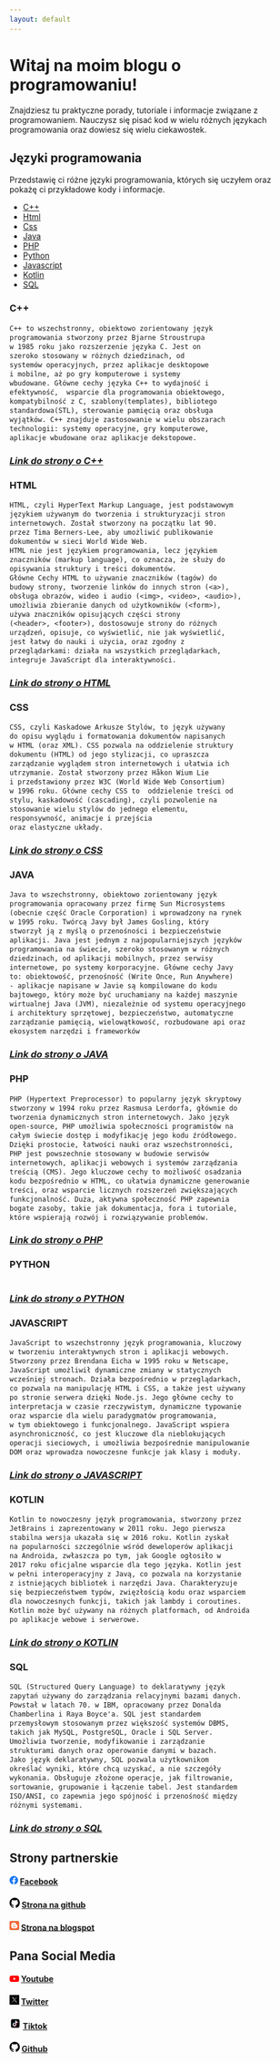 ```yaml
---
layout: default
---
```


# Witaj na moim blogu o programowaniu!
Znajdziesz tu praktyczne porady, tutoriale i informacje związane z programowaniem.
Nauczysz się pisać kod w wielu różnych językach programowania oraz dowiesz się wielu ciekawostek.

## Języki programowania
Przedstawię ci różne języki programowania, których się uczyłem oraz pokażę ci przykładowe kody i informacje.
- [C++](#c)
- [Html](#html)
- [Css](#css)
- [Java](#java)
- [PHP](#php)
- [Python](#python)
- [Javascript](#javascript)
- [Kotlin](#kotlin)
- [SQL](#sql)

### C++


```
C++ to wszechstronny, obiektowo zorientowany język 
programowania stworzony przez Bjarne Stroustrupa
w 1985 roku jako rozszerzenie języka C. Jest on 
szeroko stosowany w różnych dziedzinach, od 
systemów operacyjnych, przez aplikacje desktopowe
i mobilne, aż po gry komputerowe i systemy 
wbudowane. Główne cechy języka C++ to wydajność i 
efektywność,  wsparcie dla programowania obiektowego, 
kompatybilność z C, szablony(templates), bibliotego 
standardowa(STL), sterowanie pamięcią oraz obsługa
wyjątków. C++ znajduje zastosowanie w wielu obszarach
technologii: systemy operacyjne, gry komputerowe, 
aplikacje wbudowane oraz aplikacje dekstopowe.
```
### _[Link do strony o C++](./cpp.html)_

### HTML

```
HTML, czyli HyperText Markup Language, jest podstawowym 
językiem używanym do tworzenia i strukturyzacji stron 
internetowych. Został stworzony na początku lat 90. 
przez Tima Berners-Lee, aby umożliwić publikowanie 
dokumentów w sieci World Wide Web. 
HTML nie jest językiem programowania, lecz językiem 
znaczników (markup language), co oznacza, że służy do 
opisywania struktury i treści dokumentów.
Główne Cechy HTML to używanie znaczników (tagów) do 
budowy strony, tworzenie linków do innych stron (<a>),
obsługa obrazów, wideo i audio (<img>, <video>, <audio>),
umożliwia zbieranie danych od użytkowników (<form>),
używa znaczników opisujących części strony 
(<header>, <footer>), dostosowuje strony do różnych 
urządzeń, opisuje, co wyświetlić, nie jak wyświetlić,
jest łatwy do nauki i użycia, oraz zgodny z 
przeglądarkami: działa na wszystkich przeglądarkach,
integruje JavaScript dla interaktywności.
```
### _[Link do strony o HTML](./html.html)_

### CSS

```
CSS, czyli Kaskadowe Arkusze Stylów, to język używany 
do opisu wyglądu i formatowania dokumentów napisanych 
w HTML (oraz XML). CSS pozwala na oddzielenie struktury 
dokumentu (HTML) od jego stylizacji, co upraszcza 
zarządzanie wyglądem stron internetowych i ułatwia ich 
utrzymanie. Został stworzony przez Håkon Wium Lie 
i przedstawiony przez W3C (World Wide Web Consortium) 
w 1996 roku. Główne cechy CSS to  oddzielenie treści od 
stylu, kaskadowość (cascading), czyli pozwolenie na 
stosowanie wielu stylów do jednego elementu, 
responsywność, animacje i przejścia 
oraz elastyczne układy.
```
### _[Link do strony o CSS](./css.html)_

### JAVA

```
Java to wszechstronny, obiektowo zorientowany język 
programowania opracowany przez firmę Sun Microsystems 
(obecnie część Oracle Corporation) i wprowadzony na rynek
w 1995 roku. Twórcą Javy był James Gosling, który 
stworzył ją z myślą o przenośności i bezpieczeństwie 
aplikacji. Java jest jednym z najpopularniejszych języków 
programowania na świecie, szeroko stosowanym w różnych 
dziedzinach, od aplikacji mobilnych, przez serwisy 
internetowe, po systemy korporacyjne. Główne cechy Javy 
to: obiektowość, przenośność (Write Once, Run Anywhere)
- aplikacje napisane w Javie są kompilowane do kodu 
bajtowego, który może być uruchamiany na każdej maszynie
wirtualnej Java (JVM), niezależnie od systemu operacyjnego
i architektury sprzętowej, bezpieczeństwo, automatyczne 
zarządzanie pamięcią, wielowątkowość, rozbudowane api oraz
ekosystem narzędzi i frameworków
```
### _[Link do strony o JAVA](./java.html)_

### PHP

```
PHP (Hypertext Preprocessor) to popularny język skryptowy
stworzony w 1994 roku przez Rasmusa Lerdorfa, głównie do 
tworzenia dynamicznych stron internetowych. Jako język 
open-source, PHP umożliwia społeczności programistów na 
całym świecie dostęp i modyfikację jego kodu źródłowego. 
Dzięki prostocie, łatwości nauki oraz wszechstronności, 
PHP jest powszechnie stosowany w budowie serwisów 
internetowych, aplikacji webowych i systemów zarządzania
treścią (CMS). Jego kluczowe cechy to możliwość osadzania
kodu bezpośrednio w HTML, co ułatwia dynamiczne generowanie
treści, oraz wsparcie licznych rozszerzeń zwiększających 
funkcjonalność. Duża, aktywna społeczność PHP zapewnia 
bogate zasoby, takie jak dokumentacja, fora i tutoriale, 
które wspierają rozwój i rozwiązywanie problemów. 
```
### _[Link do strony o PHP](./php.html)_

### PYTHON

```

```
### _[Link do strony o PYTHON](./python.html)_

### JAVASCRIPT

```
JavaScript to wszechstronny język programowania, kluczowy
w tworzeniu interaktywnych stron i aplikacji webowych. 
Stworzony przez Brendana Eicha w 1995 roku w Netscape, 
JavaScript umożliwił dynamiczne zmiany w statycznych 
wcześniej stronach. Działa bezpośrednio w przeglądarkach, 
co pozwala na manipulację HTML i CSS, a także jest używany
po stronie serwera dzięki Node.js. Jego główne cechy to 
interpretacja w czasie rzeczywistym, dynamiczne typowanie
oraz wsparcie dla wielu paradygmatów programowania, 
w tym obiektowego i funkcjonalnego. JavaScript wspiera 
asynchroniczność, co jest kluczowe dla nieblokujących 
operacji sieciowych, i umożliwia bezpośrednie manipulowanie
DOM oraz wprowadza nowoczesne funkcje jak klasy i moduły.
```
### _[Link do strony o JAVASCRIPT](./javascript.html)_

### KOTLIN

```
Kotlin to nowoczesny język programowania, stworzony przez
JetBrains i zaprezentowany w 2011 roku. Jego pierwsza 
stabilna wersja ukazała się w 2016 roku. Kotlin zyskał 
na popularności szczególnie wśród deweloperów aplikacji 
na Androida, zwłaszcza po tym, jak Google ogłosiło w 
2017 roku oficjalne wsparcie dla tego języka. Kotlin jest
w pełni interoperacyjny z Javą, co pozwala na korzystanie
z istniejących bibliotek i narzędzi Java. Charakteryzuje 
się bezpieczeństwem typów, zwięzłością kodu oraz wsparciem
dla nowoczesnych funkcji, takich jak lambdy i coroutines. 
Kotlin może być używany na różnych platformach, od Androida
po aplikacje webowe i serwerowe.
```
### _[Link do strony o KOTLIN](./kotlin.html)_

### SQL

```
SQL (Structured Query Language) to deklaratywny język 
zapytań używany do zarządzania relacyjnymi bazami danych. 
Powstał w latach 70. w IBM, opracowany przez Donalda 
Chamberlina i Raya Boyce'a. SQL jest standardem 
przemysłowym stosowanym przez większość systemów DBMS, 
takich jak MySQL, PostgreSQL, Oracle i SQL Server. 
Umożliwia tworzenie, modyfikowanie i zarządzanie 
strukturami danych oraz operowanie danymi w bazach. 
Jako język deklaratywny, SQL pozwala użytkownikom 
określać wyniki, które chcą uzyskać, a nie szczegóły 
wykonania. Obsługuje złożone operacje, jak filtrowanie, 
sortowanie, grupowanie i łączenie tabel. Jest standardem 
ISO/ANSI, co zapewnia jego spójność i przenośność między 
różnymi systemami.
```
### _[Link do strony o SQL](./sql.html)_

## Strony partnerskie
#### <img src="Facebook_f_logo_(2019).svg.png" width=15 alt="Facebook logo" target="_blank"> [Facebook](https://m.facebook.com/zstkolbuszowa)
#### <img src="25231.png" width=18 alt="Github logo" target="_blank"> [Strona na github](https://bartdurak.github.io/1a/)
#### <img src="Blogger.svg.png" width=17 alt="Blogspot logo" target="_blank"> [Strona na blogspot](http://pbud.blogspot.com)

## Pana Social Media
#### <img src="Youtube_logo.png" width=17 alt="Youtube logo" target="_blank"> [Youtube](https://www.youtube.com/@bartomiejdurak1723)
#### <img src="x-logo-twitter-elon-musk_dezeen_2364_col_0(1).png" width=17 alt="Twitter logo" target="_blank"> [Twitter](https://x.com/batq2)
#### <img src="tiktok-logo-tiktok-logo-transparent-tiktok-icon-transparent-free-free-png.png" width=20 alt="Tiktok logo" target="_blank"> [Tiktok](https://www.tiktok.com/@mechatronikaedu)
#### <img src="25231.png" width=18 alt="Github logo" target="_blank"> [Github](https://github.com/bartdurak)